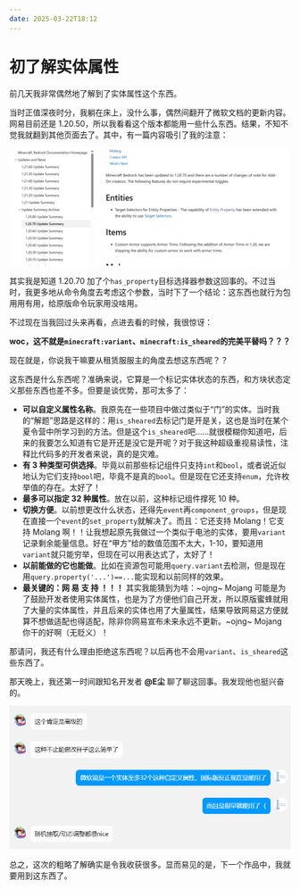 ```yaml
---
date: 2025-03-22T18:12
---
```


# 初了解实体属性

前几天我非常偶然地了解到了实体属性这个东西。

当时正值深夜时分，我躺在床上，没什么事，偶然间翻开了微软文档的更新内容。网易目前还是 1.20.50，所以我看看这个版本都能用一些什么东西。结果，不知不觉我就翻到其他页面去了。其中，有一篇内容吸引了我的注意：

![1](./entity_property/1.png)

其实我是知道 1.20.70 加了个`has_property`目标选择器参数这回事的。不过当时，我更多地从命令角度去考虑这个参数，当时下了一个结论：这东西也就行为包用用有用，给原版命令玩家用没啥用。

不过现在当我回过头来再看，点进去看的时候，我很惊讶：

**woc，这不就是`minecraft:variant`、`minecraft:is_sheared`的完美平替吗？？？**

现在就是，你说我干嘛要从租赁服服主的角度去想这东西呢？？

这东西是什么东西呢？准确来说，它算是一个标记实体状态的东西，和方块状态定义那些东西也差不多。但要是谈优势，那可太多了：

- **可以自定义属性名称**。我原先在一些项目中做过类似于“门”的实体。当时我的“解题”思路是这样的：用`is_sheared`去标记门是开是关，这也是当时在某个夏令营中所学习到的方法。但是这个`is_sheared`吧……就很模糊你知道吧，后来的我要怎么知道有它是开还是没它是开呢？对于我这种超级重视易读性，注释比代码多的开发者来说，真的是灾难。
- **有 3 种类型可供选择**。毕竟以前那些标记组件只支持`int`和`bool`，或者说近似地认为它们支持`bool`吧，毕竟不是真的`bool`。但是现在它还支持`enum`，允许枚举值的存在。太好了！
- **最多可以指定 32 种属性**。放在以前，这种标记组件撑死 10 种。
- **切换方便**。以前想更改什么状态，还得先`event`再`component_groups`，但是现在直接一个`event`的`set_property`就解决了。而且：它还支持 Molang！它支持 Molang 啊！！让我想起原先我做过一个类似于电池的实体，要用`variant`记录剩余能量信息。好在“甲方”给的数值范围不太大，1-10，要知道用`variant`就只能穷举，但现在可以用表达式了，太好了！
- **以前能做的它也能做**。比如在资源包可能用`query.variant`去检测，但是现在用`query.property('...')==...`能实现和以前同样的效果。
- **最关键的：网 易 支 持 ！！！** 其实我能猜到为啥：~ojng~ Mojang 可能是为了鼓励开发者使用实体属性，也是为了方便他们自己开发，所以原版蜜蜂就用了大量的实体属性，并且后来的实体也用了大量属性，结果导致网易这方便就算不想做适配也得适配，除非你网易宣布未来永远不更新。~ojng~ Mojang 你干的好啊（无贬义）！

那请问，我还有什么理由拒绝这东西呢？以后再也不会用`variant`、`is_sheared`这些东西了。

那天晚上，我还第一时间跟知名开发者 **@E尘** 聊了聊这回事。我发现他也挺兴奋的。

![2](./entity_property/2.png)

总之，这次的粗略了解确实是令我收获很多。显而易见的是，下一个作品中，我就要用到这东西了。
